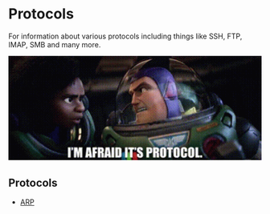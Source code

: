 # Protocols

For information about various protocols including things like SSH, FTP, IMAP, SMB and many more.

<img src="../assets/images/lightyear-sox.gif" width="800">

## Protocols

- [ARP](../docs/networking/arp.md)